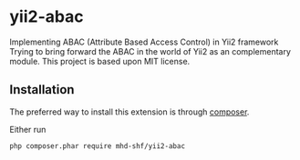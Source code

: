 # yii2-abac
Implementing ABAC (Attribute Based Access Control) in Yii2 framework
Trying to bring forward the ABAC in the world of Yii2 as an complementary module.
This project is based upon MIT license.



Installation
------------

The preferred way to install this extension is through [composer](http://getcomposer.org/download/).

Either run

```
php composer.phar require mhd-shf/yii2-abac
```
